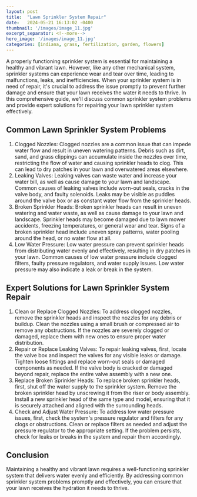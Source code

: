 ```yaml
---
layout: post
title:  "Lawn Sprinkler System Repair"
date:   2024-05-21 16:13:02 -0400
thumbnail: '/images/image_11.jpg'
excerpt_separator: <!--more-->
hero_image: '/images/image_11.jpg'
categories: [indiana, grass, fertilization, garden, flowers]
---
```

A properly functioning sprinkler system is essential for maintaining a healthy and vibrant lawn. <!--more-->However, like any other mechanical system, sprinkler systems can experience wear and tear over time, leading to malfunctions, leaks, and inefficiencies. When your sprinkler system is in need of repair, it's crucial to address the issue promptly to prevent further damage and ensure that your lawn receives the water it needs to thrive. In this comprehensive guide, we'll discuss common sprinkler system problems and provide expert solutions for repairing your lawn sprinkler system effectively.

## Common Lawn Sprinkler System Problems
1. Clogged Nozzles:
Clogged nozzles are a common issue that can impede water flow and result in uneven watering patterns. Debris such as dirt, sand, and grass clippings can accumulate inside the nozzles over time, restricting the flow of water and causing sprinkler heads to clog. This can lead to dry patches in your lawn and overwatered areas elsewhere.
2. Leaking Valves:
Leaking valves can waste water and increase your water bill, as well as cause damage to your lawn and landscape. Common causes of leaking valves include worn-out seals, cracks in the valve body, and faulty solenoids. Leaks may be visible as puddles around the valve box or as constant water flow from the sprinkler heads.
3. Broken Sprinkler Heads:
Broken sprinkler heads can result in uneven watering and water waste, as well as cause damage to your lawn and landscape. Sprinkler heads may become damaged due to lawn mower accidents, freezing temperatures, or general wear and tear. Signs of a broken sprinkler head include uneven spray patterns, water pooling around the head, or no water flow at all.
4. Low Water Pressure:
Low water pressure can prevent sprinkler heads from distributing water evenly and effectively, resulting in dry patches in your lawn. Common causes of low water pressure include clogged filters, faulty pressure regulators, and water supply issues. Low water pressure may also indicate a leak or break in the system.

## Expert Solutions for Lawn Sprinkler System Repair
1. Clean or Replace Clogged Nozzles:
To address clogged nozzles, remove the sprinkler heads and inspect the nozzles for any debris or buildup. Clean the nozzles using a small brush or compressed air to remove any obstructions. If the nozzles are severely clogged or damaged, replace them with new ones to ensure proper water distribution.
2. Repair or Replace Leaking Valves:
To repair leaking valves, first, locate the valve box and inspect the valves for any visible leaks or damage. Tighten loose fittings and replace worn-out seals or damaged components as needed. If the valve body is cracked or damaged beyond repair, replace the entire valve assembly with a new one.
3. Replace Broken Sprinkler Heads:
To replace broken sprinkler heads, first, shut off the water supply to the sprinkler system. Remove the broken sprinkler head by unscrewing it from the riser or body assembly. Install a new sprinkler head of the same type and model, ensuring that it is securely attached and aligned with the surrounding heads.
4. Check and Adjust Water Pressure:
To address low water pressure issues, first, check the system's pressure regulator and filters for any clogs or obstructions. Clean or replace filters as needed and adjust the pressure regulator to the appropriate setting. If the problem persists, check for leaks or breaks in the system and repair them accordingly.

## Conclusion
Maintaining a healthy and vibrant lawn requires a well-functioning sprinkler system that delivers water evenly and efficiently. By addressing common sprinkler system problems promptly and effectively, you can ensure that your lawn receives the hydration it needs to thrive.
